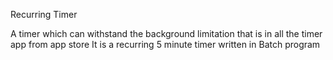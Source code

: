 Recurring Timer

A timer which can withstand the background limitation that is in all the timer app from app store 
It is a recurring 5 minute timer written in Batch program
